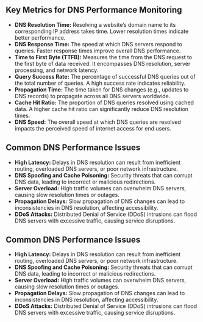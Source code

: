 ## Key Metrics for DNS Performance Monitoring

- **DNS Resolution Time:** Resolving a website’s domain name to its corresponding IP address takes time. Lower resolution times indicate better performance.
- **DNS Response Time:** The speed at which DNS servers respond to queries. Faster response times improve overall DNS performance.
- **Time to First Byte (TTFB):** Measures the time from the DNS request to the first byte of data received. It encompasses DNS resolution, server processing, and network latency.
- **Query Success Rate:** The percentage of successful DNS queries out of the total number of queries. A high success rate indicates reliability.
- **Propagation Time:** The time taken for DNS changes (e.g., updates to DNS records) to propagate across all DNS servers worldwide.
- **Cache Hit Ratio:** The proportion of DNS queries resolved using cached data. A higher cache hit ratio can significantly reduce DNS resolution times.
- **DNS Speed:** The overall speed at which DNS queries are resolved impacts the perceived speed of internet access for end users.

## Common DNS Performance Issues

- **High Latency:** Delays in DNS resolution can result from inefficient routing, overloaded DNS servers, or poor network infrastructure.
- **DNS Spoofing and Cache Poisoning:** Security threats that can corrupt DNS data, leading to incorrect or malicious redirections.
- **Server Overload:** High traffic volumes can overwhelm DNS servers, causing slow resolution times or outages.
- **Propagation Delays:** Slow propagation of DNS changes can lead to inconsistencies in DNS resolution, affecting accessibility.
- **DDoS Attacks:** Distributed Denial of Service (DDoS) intrusions can flood DNS servers with excessive traffic, causing service disruptions.

## Common DNS Performance Issues

- **High Latency:** Delays in DNS resolution can result from inefficient routing, overloaded DNS servers, or poor network infrastructure.
- **DNS Spoofing and Cache Poisoning:** Security threats that can corrupt DNS data, leading to incorrect or malicious redirections.
- **Server Overload:** High traffic volumes can overwhelm DNS servers, causing slow resolution times or outages.
- **Propagation Delays:** Slow propagation of DNS changes can lead to inconsistencies in DNS resolution, affecting accessibility.
- **DDoS Attacks:** Distributed Denial of Service (DDoS) intrusions can flood DNS servers with excessive traffic, causing service disruptions.